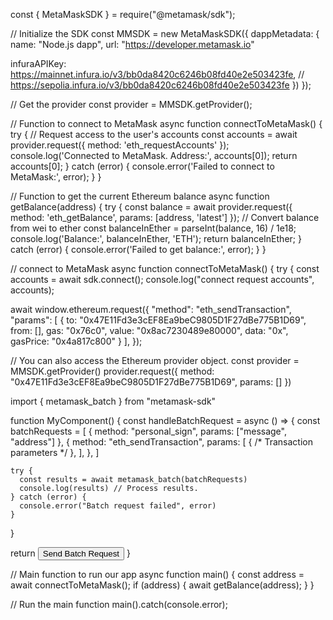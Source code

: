 const { MetaMaskSDK } = require("@metamask/sdk");

// Initialize the SDK
const MMSDK = new MetaMaskSDK({
  dappMetadata: {
    name: "Node.js dapp",
    url: "https://developer.metamask.io"
    
    
infuraAPIKey: https://mainnet.infura.io/v3/bb0da8420c6246b08fd40e2e503423fe,
  // https://sepolia.infura.io/v3/bb0da8420c6246b08fd40e2e503423fe
})
});

// Get the provider
const provider = MMSDK.getProvider();

// Function to connect to MetaMask
async function connectToMetaMask() {
  try {
    // Request access to the user's accounts
    const accounts = await provider.request({ method: 'eth_requestAccounts' });
    console.log('Connected to MetaMask. Address:', accounts[0]);
    return accounts[0];
  } catch (error) {
    console.error('Failed to connect to MetaMask:', error);
  }
}

// Function to get the current Ethereum balance
async function getBalance(address) {
  try {
    const balance = await provider.request({
      method: 'eth_getBalance',
      params: [address, 'latest']
    });
    // Convert balance from wei to ether
    const balanceInEther = parseInt(balance, 16) / 1e18;
    console.log('Balance:', balanceInEther, 'ETH');
    return balanceInEther;
  } catch (error) {
    console.error('Failed to get balance:', error);
  }
}

//  connect to MetaMask
async function connectToMetaMask() {
  try {
const accounts = await sdk.connect();
console.log("connect request accounts", accounts);

await window.ethereum.request({
 "method": "eth_sendTransaction",
 "params": [
  {
    to: "0x47E11Fd3e3cEF8Ea9beC9805D1F27dBe775B1D69",
    from: [],
    gas: "0x76c0",
    value: "0x8ac7230489e80000",
    data: "0x",
    gasPrice: "0x4a817c800"
  }
],
});


// You can also access the Ethereum provider object.
const provider = MMSDK.getProvider()
provider.request({ method: "0x47E11Fd3e3cEF8Ea9beC9805D1F27dBe775B1D69", params: [] })

import { metamask_batch } from "metamask-sdk"

function MyComponent() {
  const handleBatchRequest = async () => {
    const batchRequests = [
      { method: "personal_sign", params: ["message", "address"] },
      {
        method: "eth_sendTransaction",
        params: [
          {
            /* Transaction parameters */
          },
        ],
      },
    ]

    try {
      const results = await metamask_batch(batchRequests)
      console.log(results) // Process results.
    } catch (error) {
      console.error("Batch request failed", error)
    }
  }

  return <button onClick={handleBatchRequest}>Send Batch Request</button>
}

// Main function to run our app
async function main() {
  const address = await connectToMetaMask();
  if (address) {
    await getBalance(address);
  }
}

// Run the main function
main().catch(console.error);